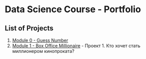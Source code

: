 # Data Science Course - Portfolio

## List of Projects

1. [Module 0 - Guess Number](module_0)
2. [Module 1 - Box Office Millionaire](module_1) - Проект 1. Кто хочет стать миллионером кинопроката?

